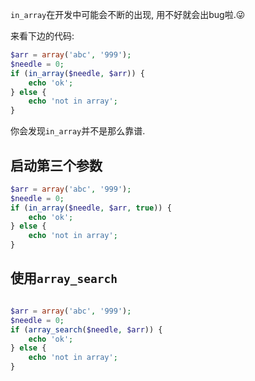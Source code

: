 `in_array`在开发中可能会不断的出现, 用不好就会出bug啦.😜

来看下边的代码:

```php
$arr = array('abc', '999');
$needle = 0;
if (in_array($needle, $arr)) {
    echo 'ok';
} else {
    echo 'not in array';
}
```

你会发现`in_array`并不是那么靠谱.

## 启动第三个参数

```php
$arr = array('abc', '999');
$needle = 0;
if (in_array($needle, $arr, true)) {
    echo 'ok';
} else {
    echo 'not in array';
}
```

## 使用`array_search`

```php

$arr = array('abc', '999');
$needle = 0;
if (array_search($needle, $arr)) {
    echo 'ok';
} else {
    echo 'not in array';
}

```


